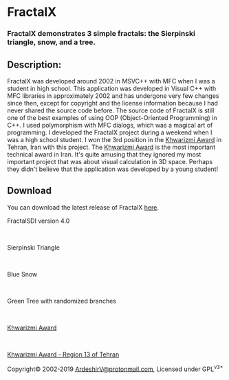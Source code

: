 # FractalX
### FractalX demonstrates 3 simple fractals: the Sierpinski triangle, snow, and a tree.

## Description:
FractalX was developed around 2002 in MSVC++ with MFC when I was a student in high school. This application was developed in Visual C++ with MFC libraries in approximately 2002 and has undergone very few changes since then, except for copyright and the license information because I had never shared the source code before. The source code of FractalX is still one of the best examples of using OOP (Object-Oriented Programming) in C++. I used polymorphism with MFC dialogs, which was a magical art of programming. I developed the FractalX project during a weekend when I was a high school student. I won the 3rd position in the [Khwarizmi Award](https://en.wikipedia.org/wiki/Khwarizmi_International_Award) in Tehran, Iran with this project. The [Khwarizmi Award](https://en.wikipedia.org/wiki/Khwarizmi_International_Award) is the most important technical award in Iran. It's quite amusing that they ignored my most important project that was about visual calculation in 3D space. Perhaps they didn't believe that the application was developed by a young student!

## Download
You can download the latest release of FractalX [here](https://github.com/ArdeshirV/FractalX/releases).

<p>FractalSDI version 4.0<br/>
<img alt="" src="https://raw.githubusercontent.com/ArdeshirV/FractalX/master/img/FractalSDIv4.png"></p>
<br/>
<p>Sierpinski Triangle<br/>
<img alt="" src="https://raw.githubusercontent.com/ArdeshirV/FractalX/master/img/Sierpinski.png"></p>
<br/>
<p>Blue Snow<br/>
<img alt="" src="https://raw.githubusercontent.com/ArdeshirV/FractalX/master/img/Snow.png"></p>
<br/>
<p>Green Tree with randomized branches<br/>
<img alt="" src="https://raw.githubusercontent.com/ArdeshirV/FractalX/master/img/Tree.png"></p>
<br/>
<p>
  <a target="_blank" href="https://en.wikipedia.org/wiki/Khwarizmi_International_Award">Khwarizmi Award</a>
  <br/>
  <img alt="" src="https://raw.githubusercontent.com/ArdeshirV/FractalX/master/img/Jashnvarey-Khaarazmi.JPG">
</p>
<br/>
<p>
  <a target="_blank" href="https://en.wikipedia.org/wiki/Khwarizmi_International_Award">Khwarizmi Award - Region 13 of Tehran</a>
  <br/>
  <img alt="" src="https://raw.githubusercontent.com/ArdeshirV/FractalX/master/img/Rotbeye3Ostaan.jpg">
</p>
<footer>
    <p style="margin: auto;">
       Copyright&copy; 2002-2019 <a href="mailto:ArdeshirV@protonmail.com" alt="email">ArdeshirV@protonmail.com</a>, Licensed under GPL<sup>v3+</sup>
    <p/>
</footer>
